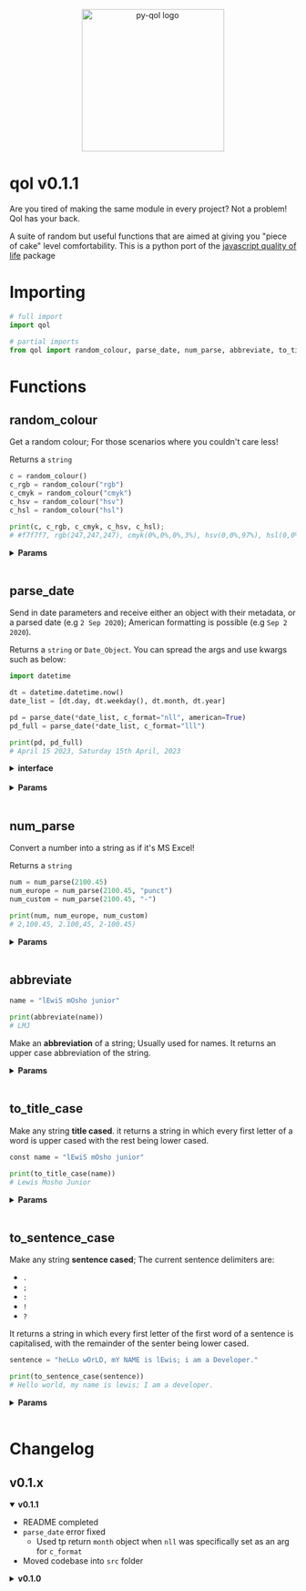 <p align="center">
    <img src="https://drive.google.com/uc?id=1r9L_Kjdm1i4lCYOCq-bngr-yTl6OZ_lu" alt="py-qol logo" width="250" height="250" />
</p>

# qol v0.1.1

Are you tired of making the same module in every project? Not a problem! Qol has your back.

A suite of random but useful functions that are aimed at giving you "piece of cake" level comfortability. This is a python port of the [javascript quality of life](https://github.com/lewisjr/qol) package

# Importing

```python
# full import
import qol

# partial imports
from qol import random_colour, parse_date, num_parse, abbreviate, to_title_case, to_sentence_case
```

# Functions

## random_colour

Get a random colour; For those scenarios where you couldn't care less!

Returns a `string`

```python
c = random_colour()
c_rgb = random_colour("rgb")
c_cmyk = random_colour("cmyk")
c_hsv = random_colour("hsv")
c_hsl = random_colour("hsl")

print(c, c_rgb, c_cmyk, c_hsv, c_hsl);
# #f7f7f7, rgb(247,247,247), cmyk(0%,0%,0%,3%), hsv(0,0%,97%), hsl(0,0%,97%)
```

<details>
<summary><strong>Params</strong></summary>

| Parameter | Default Setting | Required? | Definition                                 | Options                            |
| --------- | --------------- | --------- | ------------------------------------------ | ---------------------------------- |
| setting   | `hex`           | No        | The type of colour you would like returned | `hex`, `rgb`, `cmyk`, `hsv`, `hsl` |

</details>
<br />

## parse_date

Send in date parameters and receive either an object with their metadata, or a parsed date (e.g `2 Sep 2020`); American formatting is possible (e.g `Sep 2 2020`).

Returns a `string` or `Date_Object`. You can spread the args and use kwargs such as below:

```python
import datetime

dt = datetime.datetime.now()
date_list = [dt.day, dt.weekday(), dt.month, dt.year]

pd = parse_date(*date_list, c_format="nll", american=True)
pd_full = parse_date(*date_list, c_format="lll")

print(pd, pd_full)
# April 15 2023, Saturday 15th April, 2023
```

<details>
<summary><strong>interface</strong></summary>

```python
	"day": {
		"short": str,
		"long": str,
		"ordinal_month": str,
		"ordinal_week": str,
		"week_number": int,
		"month_number": int
	},
	"month": {
		"short": str,
		"long": str,
		"ordinal": str,
		"number": int
	},
	"year": {
		"short": int,
		"long": int
	}
```

</details>
<br />

<details>
<summary><strong>Params</strong></summary>

| Parameter | Default Setting | Required? | Definition                                                    | Options                                                                                                       |
| --------- | --------------- | --------- | ------------------------------------------------------------- | ------------------------------------------------------------------------------------------------------------- |
| monthDay  | `none`          | Yes       | The day of the month                                          | type `number`                                                                                                 |
| weekDay   | `none`          | Yes       | The day of the week                                           | type `number`                                                                                                 |
| month     | `none`          | Yes       | The numeric month                                             | type `number`                                                                                                 |
| year      | `none`          | Yes       | The full numeric year                                         | type `number`                                                                                                 |
| format    | `none`          | No        | The date format you would like                                | n = numeric, s = shorthand text, l = full text; `nns`, `nnl`, `sss`, `ssl`, `lll`, `nss`, `nsl`, `nls`, `nll` |
| american  | `false`         | No        | Whether or not you would like the format to be 'Americanised' | `true`, `false`                                                                                               |

</details>
<br />

## num_parse

Convert a number into a string as if it's MS Excel!

Returns a `string`

```python
num = num_parse(2100.45)
num_europe = num_parse(2100.45, "punct")
num_custom = num_parse(2100.45, "-")

print(num, num_europe, num_custom)
# 2,100.45, 2.100,45, 2-100.45)
```

<details>
<summary><strong>Params</strong></summary>

| Parameter | Default Setting | Required? | Definition                       | Options                                                    |
| --------- | --------------- | --------- | -------------------------------- | ---------------------------------------------------------- |
| value     | `undefined`     | Yes       | The number you want to be parsed | `none`                                                     |
| setting   | `undefined`     | Yes       | The delimiter for the number     | `space`, `comma`, `punct`, any other delimiter as a string |

</details>
<br />

## abbreviate

```python
name = "lEwiS mOsho junior"

print(abbreviate(name))
# LMJ
```

Make an **abbreviation** of a string; Usually used for names. It returns an upper case abbreviation of the string.

<details>
<summary><strong>Params</strong></summary>

| Parameter | Default Setting | Required? | Definition                                                 |
| --------- | --------------- | --------- | ---------------------------------------------------------- |
| text      | `null`          | Yes       | The string you wish to abbreviate                          |
| delimiter | `" "`           | No        | The character or string that seperates words in the string |

</details>
<br />

## to_title_case

Make any string **title cased**. it returns a string in which every first letter of a word is upper cased with the rest being lower cased.

```python
const name = "lEwiS mOsho junior"

print(to_title_case(name))
# Lewis Mosho Junior
```

<details>
<summary><strong>Params</strong></summary>

| Parameter | Default Setting | Required? | Definition                                                 |
| --------- | --------------- | --------- | ---------------------------------------------------------- |
| text      | `null`          | Yes       | The string you wish to change to title case                |
| delimiter | `" "`           | No        | The character or string that seperates words in the string |

</details>
<br />

## to_sentence_case

Make any string **sentence cased**; The current sentence delimiters are:

- `.`
- `;`
- `:`
- `!`
- `?`

It returns a string in which every first letter of the first word of a sentence is capitalised, with the remainder of the senter being lower cased.

```python
sentence = "heLLo wOrLD, mY NAME is lEwis; i am a Developer."

print(to_sentence_case(sentence))
# Hello world, my name is lewis; I am a developer.
```

<details>
<summary><strong>Params</strong></summary>

| Parameter | Default Setting | Required? | Definition                                                 |
| --------- | --------------- | --------- | ---------------------------------------------------------- |
| txt       | `null`          | Yes       | The string you wish to change to sentence case             |
| delimiter | `" "`           | No        | The character or string that seperates words in the string |

</details>
<br />

# Changelog

## v0.1.x

<details open>
<summary><strong>v0.1.1</strong></summary>

- README completed
- `parse_date` error fixed
  - Used tp return `month` object when `nll` was specifically set as an arg for `c_format`
- Moved codebase into `src` folder

</details>

<details>
<summary><strong>v0.1.0</strong></summary>

- Initial release
- Excel number formatting, date parsing, random colour generation,string sentence casing, title casing, and abrreviations added and typed

</details>
